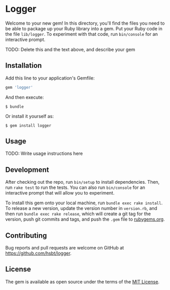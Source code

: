 # Logger

Welcome to your new gem! In this directory, you'll find the files you need to be able to package up your Ruby library into a gem. Put your Ruby code in the file `lib/logger`. To experiment with that code, run `bin/console` for an interactive prompt.

TODO: Delete this and the text above, and describe your gem

## Installation

Add this line to your application's Gemfile:

```ruby
gem 'logger'
```

And then execute:

    $ bundle

Or install it yourself as:

    $ gem install logger

## Usage

TODO: Write usage instructions here

## Development

After checking out the repo, run `bin/setup` to install dependencies. Then, run `rake test` to run the tests. You can also run `bin/console` for an interactive prompt that will allow you to experiment.

To install this gem onto your local machine, run `bundle exec rake install`. To release a new version, update the version number in `version.rb`, and then run `bundle exec rake release`, which will create a git tag for the version, push git commits and tags, and push the `.gem` file to [rubygems.org](https://rubygems.org).

## Contributing

Bug reports and pull requests are welcome on GitHub at https://github.com/hsbt/logger.

## License

The gem is available as open source under the terms of the [MIT License](https://opensource.org/licenses/MIT).
